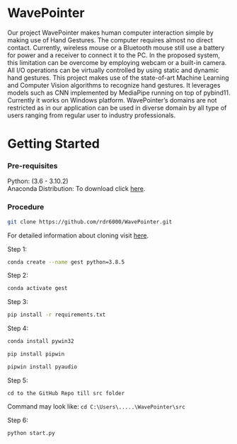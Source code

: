 

# WavePointer
Our project WavePointer makes human computer interaction simple by making use of Hand Gestures. The computer requires almost no direct contact.
Currently, wireless mouse or a Bluetooth mouse still use a battery for power and a receiver to connect it to the PC. In the proposed system, this limitation can be overcome by employing webcam or a built-in camera.
All I/O operations can be virtually controlled by using static and dynamic hand gestures. This project makes use of the state-of-art Machine Learning and Computer Vision algorithms to recognize hand gestures. It leverages models such as CNN implemented by MediaPipe running on top of pybind11.
Currently it works on Windows platform.
WavePointer’s domains are not restricted as in our application can be used in diverse domain by all type of users ranging from regular user to industry professionals.


# Getting Started

  ### Pre-requisites
  
  Python: (3.6 - 3.10.2)<br>
  Anaconda Distribution: To download click [here](https://www.anaconda.com/products/individual).
  
  ### Procedure
  ```bash
  git clone https://github.com/rdr6000/WavePointer.git
  ```
  For detailed information about cloning visit [here](https://docs.github.com/en/github/creating-cloning-and-archiving-repositories/cloning-a-repository-from-github/cloning-a-repository).
  
  Step 1: 
  ```bash
  conda create --name gest python=3.8.5
  ```
  
  Step 2:
  ```bash
  conda activate gest
  ```
  
  Step 3:
  ```bash
  pip install -r requirements.txt
  ```
  
  Step 4:
  ```bash 
  conda install pywin32
  ```
  ```bash 
  pip install pipwin
  ```
  ```bash 
  pipwin install pyaudio
  ```
  
  Step 5:
  ``` 
  cd to the GitHub Repo till src folder
  ```
  Command may look like: `cd C:\Users\.....\WavePointer\src`
  
  Step 6:
  ```bash 
  python start.py
  ```
